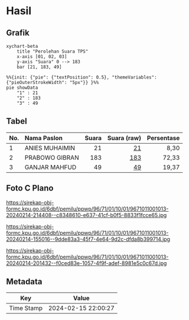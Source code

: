 # Hasil

## Grafik

```mermaid
xychart-beta
    title "Perolehan Suara TPS"
    x-axis [01, 02, 03]
    y-axis "Suara" 0 --> 183
    bar [21, 183, 49]
```

```mermaid
%%{init: {"pie": {"textPosition": 0.5}, "themeVariables": {"pieOuterStrokeWidth": "5px"}} }%%
pie showData
    "1" : 21
    "2" : 183
    "3" : 49
```

## Tabel

| No. | Nama Paslon    | Suara | Suara (raw) | Persentase |
|:--- |:-------------- | -----:| -----------:| ----------:|
| 1   | ANIES MUHAIMIN | 21    | [21][p-1]   | 8,30       |
| 2   | PRABOWO GIBRAN | 183   | [183][p-2]  | 72,33      |
| 3   | GANJAR MAHFUD  | 49    | [49][p-3]   | 19,37      |


[p-1]: https://github.com/gigit-pemilu/pemilu-2024-96-papua-barat-daya/blob/main/pilpres/hitung-suara/sub/96-papua-barat-daya/sub/71-kota-sorong/sub/01-sorong/sub/1001-remu-utara/sub/013-tps/sub/paslon-1.txt
[p-2]: https://github.com/gigit-pemilu/pemilu-2024-96-papua-barat-daya/blob/main/pilpres/hitung-suara/sub/96-papua-barat-daya/sub/71-kota-sorong/sub/01-sorong/sub/1001-remu-utara/sub/013-tps/sub/paslon-2.txt
[p-3]: https://github.com/gigit-pemilu/pemilu-2024-96-papua-barat-daya/blob/main/pilpres/hitung-suara/sub/96-papua-barat-daya/sub/71-kota-sorong/sub/01-sorong/sub/1001-remu-utara/sub/013-tps/sub/paslon-3.txt

## Foto C Plano

https://sirekap-obj-formc.kpu.go.id/6dbf/pemilu/ppwp/96/71/01/10/01/9671011001013-20240214-214408--c8348610-e637-41cf-b0f5-8833f1fcce65.jpg

https://sirekap-obj-formc.kpu.go.id/6dbf/pemilu/ppwp/96/71/01/10/01/9671011001013-20240214-155016--9dde83a3-45f7-4e64-9d2c-dfda8b399714.jpg

https://sirekap-obj-formc.kpu.go.id/6dbf/pemilu/ppwp/96/71/01/10/01/9671011001013-20240214-201432--f0ced83e-1057-4f9f-adef-8981e5c0c67d.jpg


## Metadata

| Key        | Value               |
| ---------- | ------------------- |
| Time Stamp | 2024-02-15 22:00:27 |



